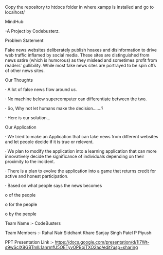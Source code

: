 Copy the repository to htdocs folder in where xampp is installed and go to localhost/<repository name>


MindHub

-A Project by Codebusterz.

 

Problem Statement

 Fake news websites deliberately publish hoaxes and disinformation to drive web traffic inflamed by social media. These sites are distinguished from news satire (which is humorous) as they mislead and sometimes profit from readers' gullibility. While most fake news sites are portrayed to be spin offs of other news sites.

 

Our Thoughts

·         A lot of false news flow around us.

·         No machine below supercomputer can differentiate between the two.

·         So, Why not let humans make the decision…….?

·         Here is our solution...

 

Our Application

·         We tried to make an Application that can take news from different websites and let people decide if it is true or relevent.

·         We plan to modify the application into a learning application that can more innovatively decide the significance of individuals depending on their proximity to the incident.

·         There is a plan to evolve the application into a game that returns credit for active and honest participation.

·         Based on what people says the news becomes 

o    of the people

o    for the people

o    by the people

Team Name :- CodeBusters

Team Members :-
Rahul Nair
Siddhant Khare
Sanjay Singh Patel
P Piyush

PPT Presentation Link :- https://docs.google.com/presentation/d/1I7Wt-s9wScIX8GBTmlL1anrmfU5OETyvOPBojTXO2ao/edit?usp=sharing
